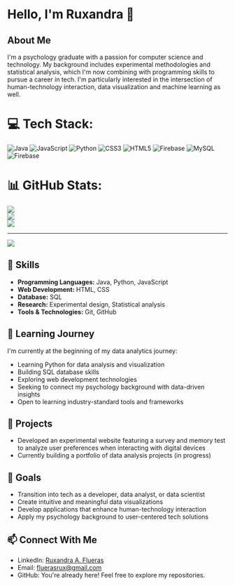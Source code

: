 # Hello, I'm Ruxandra 👋

## About Me
I'm a psychology graduate with a passion for computer science and technology. 
My background includes experimental methodologies and statistical analysis, which I'm now combining with programming skills to pursue a career in tech. 
I'm particularly interested in the intersection of human-technology interaction, data visualization and machine learning as well.


# 💻 Tech Stack:
![Java](https://img.shields.io/badge/java-%23ED8B00.svg?style=for-the-badge&logo=openjdk&logoColor=white) ![JavaScript](https://img.shields.io/badge/javascript-%23323330.svg?style=for-the-badge&logo=javascript&logoColor=%23F7DF1E) ![Python](https://img.shields.io/badge/python-3670A0?style=for-the-badge&logo=python&logoColor=ffdd54) ![CSS3](https://img.shields.io/badge/css3-%231572B6.svg?style=for-the-badge&logo=css3&logoColor=white) ![HTML5](https://img.shields.io/badge/html5-%23E34F26.svg?style=for-the-badge&logo=html5&logoColor=white) ![Firebase](https://img.shields.io/badge/firebase-%23039BE5.svg?style=for-the-badge&logo=firebase) ![MySQL](https://img.shields.io/badge/mysql-4479A1.svg?style=for-the-badge&logo=mysql&logoColor=white) ![Firebase](https://img.shields.io/badge/firebase-a08021?style=for-the-badge&logo=firebase&logoColor=ffcd34)
# 📊 GitHub Stats:
![](https://github-readme-stats.vercel.app/api?username=fluerasrux&theme=blue_navy&hide_border=false&include_all_commits=true&count_private=true)<br/>
![](https://nirzak-streak-stats.vercel.app/?user=fluerasrux&theme=blue_navy&hide_border=false)<br/>
![](https://github-readme-stats.vercel.app/api/top-langs/?username=fluerasrux&theme=blue_navy&hide_border=false&include_all_commits=true&count_private=true&layout=compact)

---
[![](https://visitcount.itsvg.in/api?id=fluerasrux&icon=0&color=0)](https://visitcount.itsvg.in)

<!-- Proudly created with GPRM ( https://gprm.itsvg.in ) -->

## 🔧 Skills
- **Programming Languages:** Java, Python, JavaScript
- **Web Development:** HTML, CSS 
- **Database:** SQL
- **Research:** Experimental design, Statistical analysis
- **Tools & Technologies:** Git, GitHub

## 🌱 Learning Journey
I'm currently at the beginning of my data analytics journey:
- Learning Python for data analysis and visualization
- Building SQL database skills
- Exploring web development technologies
- Seeking to connect my psychology background with data-driven insights
- Open to learning industry-standard tools and frameworks

## 💼 Projects
- Developed an experimental website featuring a survey and memory test to analyze user preferences when interacting with digital devices
- Currently building a portfolio of data analysis projects (in progress)

## 🚀 Goals
- Transition into tech as a developer, data analyst, or data scientist
- Create intuitive and meaningful data visualizations
- Develop applications that enhance human-technology interaction
- Apply my psychology background to user-centered tech solutions

## 📫 Connect With Me
- LinkedIn: [Ruxandra A. Flueras](https://www.linkedin.com/in/ruxandra-a-flueras/)
- Email: fluerasrux@gmail.com
- GitHub: You're already here! Feel free to explore my repositories.
